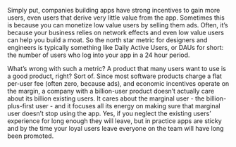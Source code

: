 Simply put, companies building apps have strong incentives to gain more users, even users that derive very little value from the app. Sometimes this is because you can monetize low value users by selling them ads. Often, it’s because your business relies on network effects and even low value users can help you build a moat. So the north star metric for designers and engineers is typically something like Daily Active Users, or DAUs for short: the number of users who log into your app in a 24 hour period.

What’s wrong with such a metric? A product that many users want to use is a good product, right? Sort of. Since most software products charge a flat per-user fee (often zero, because ads), and economic incentives operate on the margin, a company with a billion-user product doesn’t actually care about its billion existing users. It cares about the marginal user - the billion-plus-first user - and it focuses all its energy on making sure that marginal user doesn’t stop using the app. Yes, if you neglect the existing users’ experience for long enough they will leave, but in practice apps are sticky and by the time your loyal users leave everyone on the team will have long been promoted.

